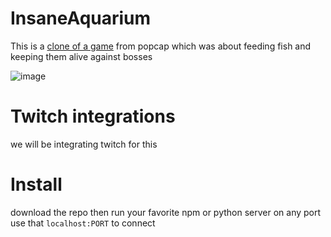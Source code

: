 # InsaneAquarium
This is a [clone of a game](https://store.steampowered.com/app/3320/Insaniquarium_Deluxe/) from popcap which was about feeding fish and keeping them alive against bosses

![image](https://github.com/user-attachments/assets/39ff5b35-6693-400e-8aa9-95bc3a1ed351)


# Twitch integrations
we will be integrating twitch for this

# Install
download the repo
then run your favorite npm or python server on any port
use that `localhost:PORT` to connect
